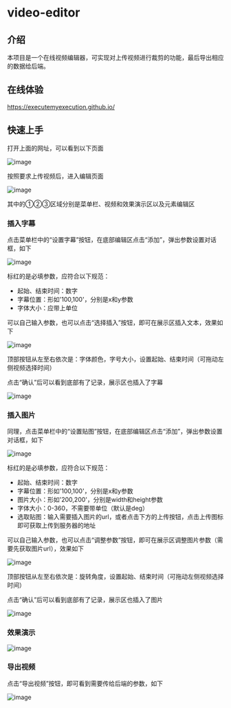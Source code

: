 # video-editor

## 介绍

本项目是一个在线视频编辑器，可实现对上传视频进行裁剪的功能，最后导出相应的数据给后端。

## 在线体验

https://executemyexecution.github.io/

## 快速上手

打开上面的网址，可以看到以下页面

![image](https://yijuan.xyz//test/GitHubPicture/home.png)

按照要求上传视频后，进入编辑页面

![image](https://yijuan.xyz//test/GitHubPicture/editor.png)

其中的①②③区域分别是菜单栏、视频和效果演示区以及元素编辑区

### 插入字幕

点击菜单栏中的“设置字幕”按钮，在底部编辑区点击“添加”，弹出参数设置对话框，如下

![image](https://yijuan.xyz//test/GitHubPicture/c1.png)

标红的是必填参数，应符合以下规范：

- 起始、结束时间：数字
- 字幕位置：形如'100,100'，分别是x和y参数
- 字体大小：应带上单位

可以自己输入参数，也可以点击“选择插入”按钮，即可在展示区插入文本，效果如下

![image](https://yijuan.xyz//test/GitHubPicture/c2.png)

顶部按钮从左至右依次是：字体颜色，字号大小，设置起始、结束时间（可拖动左侧视频选择时间）

点击“确认”后可以看到底部有了记录，展示区也插入了字幕

![image](https://yijuan.xyz//test/GitHubPicture/c3.png)

### 插入图片

同理，点击菜单栏中的“设置贴图”按钮，在底部编辑区点击“添加”，弹出参数设置对话框，如下

![image](https://yijuan.xyz//test/GitHubPicture/i1.png)

标红的是必填参数，应符合以下规范：

- 起始、结束时间：数字
- 字幕位置：形如'100,100'，分别是x和y参数
- 图片大小：形如'200,200'，分别是width和height参数
- 字体大小：0-360，不需要带单位（默认是deg）
- 选取贴图：输入需要插入图片的url，或者点击下方的上传按钮，点击上传图标即可获取上传到服务器的地址

可以自己输入参数，也可以点击“调整参数”按钮，即可在展示区调整图片参数（需要先获取图片url），效果如下

![image](https://yijuan.xyz//test/GitHubPicture/i2.png)

顶部按钮从左至右依次是：旋转角度，设置起始、结束时间（可拖动左侧视频选择时间）

点击“确认”后可以看到底部有了记录，展示区也插入了图片

![image](https://yijuan.xyz//test/GitHubPicture/i3.png)

### 效果演示

![image](https://yijuan.xyz//test/GitHubPicture/show.gif)

### 导出视频

点击“导出视频”按钮，即可看到需要传给后端的参数，如下

![image](https://yijuan.xyz//test/GitHubPicture/export.png)
